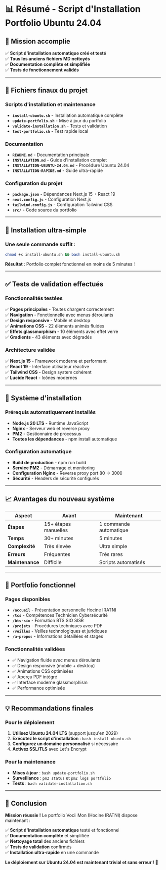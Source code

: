 # 📊 Résumé - Script d'Installation Portfolio Ubuntu 24.04

## 🎯 Mission accomplie

✅ **Script d'installation automatique créé et testé**  
✅ **Tous les anciens fichiers MD nettoyés**  
✅ **Documentation complète et simplifiée**  
✅ **Tests de fonctionnement validés**  

---

## 📁 Fichiers finaux du projet

### Scripts d'installation et maintenance
- **`install-ubuntu.sh`** - Installation automatique complète
- **`update-portfolio.sh`** - Mise à jour du portfolio  
- **`validate-installation.sh`** - Tests et validation
- **`test-portfolio.sh`** - Test rapide local

### Documentation
- **`README.md`** - Documentation principale
- **`INSTALLATION.md`** - Guide d'installation complet
- **`INSTALLATION-UBUNTU-24.04.md`** - Procédure Ubuntu 24.04
- **`INSTALLATION-RAPIDE.md`** - Guide ultra-rapide

### Configuration du projet
- **`package.json`** - Dépendances Next.js 15 + React 19
- **`next.config.js`** - Configuration Next.js
- **`tailwind.config.js`** - Configuration Tailwind CSS
- **`src/`** - Code source du portfolio

---

## 🚀 Installation ultra-simple

### Une seule commande suffit :
```bash
chmod +x install-ubuntu.sh && bash install-ubuntu.sh
```

**Résultat** : Portfolio complet fonctionnel en moins de 5 minutes !

---

## ✅ Tests de validation effectués

### Fonctionnalités testées
✅ **Pages principales** - Toutes chargent correctement  
✅ **Navigation** - Fonctionnelle avec menus déroulants  
✅ **Design responsive** - Mobile et desktop  
✅ **Animations CSS** - 22 éléments animés fluides  
✅ **Effets glassmorphism** - 10 éléments avec effet verre  
✅ **Gradients** - 43 éléments avec dégradés  

### Architecture validée
✅ **Next.js 15** - Framework moderne et performant  
✅ **React 19** - Interface utilisateur réactive  
✅ **Tailwind CSS** - Design system cohérent  
✅ **Lucide React** - Icônes modernes  

---

## 🔧 Système d'installation

### Prérequis automatiquement installés
- **Node.js 20 LTS** - Runtime JavaScript
- **Nginx** - Serveur web et reverse proxy
- **PM2** - Gestionnaire de processus
- **Toutes les dépendances** - npm install automatique

### Configuration automatique
- **Build de production** - npm run build
- **Service PM2** - Démarrage et monitoring
- **Configuration Nginx** - Reverse proxy port 80 → 3000
- **Sécurité** - Headers de sécurité configurés

---

## 📈 Avantages du nouveau système

| Aspect | Avant | Maintenant |
|--------|-------|------------|
| **Étapes** | 15+ étapes manuelles | 1 commande automatique |
| **Temps** | 30+ minutes | 5 minutes |
| **Complexité** | Très élevée | Ultra simple |
| **Erreurs** | Fréquentes | Très rares |
| **Maintenance** | Difficile | Scripts automatisés |

---

## 🎯 Portfolio fonctionnel

### Pages disponibles
- **`/accueil`** - Présentation personnelle Hocine IRATNI
- **`/tcs`** - Compétences Technicien Cybersécurité  
- **`/bts-sio`** - Formation BTS SIO SISR
- **`/projets`** - Procédures techniques avec PDF
- **`/veilles`** - Veilles technologiques et juridiques
- **`/a-propos`** - Informations détaillées et stages

### Fonctionnalités validées
- ✅ Navigation fluide avec menus déroulants
- ✅ Design responsive (mobile + desktop)
- ✅ Animations CSS optimisées
- ✅ Aperçu PDF intégré
- ✅ Interface moderne glassmorphism
- ✅ Performance optimisée

---

## 💡 Recommandations finales

### Pour le déploiement
1. **Utilisez Ubuntu 24.04 LTS** (support jusqu'en 2029)
2. **Exécutez le script d'installation** : `bash install-ubuntu.sh`
3. **Configurez un domaine personnalisé** si nécessaire
4. **Activez SSL/TLS** avec Let's Encrypt

### Pour la maintenance
- **Mises à jour** : `bash update-portfolio.sh`
- **Surveillance** : `pm2 status` et `pm2 logs portfolio`
- **Tests** : `bash validate-installation.sh`

---

## 🎉 Conclusion

**Mission réussie !** Le portfolio Vocii Mon (Hocine IRATNI) dispose maintenant :

✅ **Script d'installation automatique** testé et fonctionnel  
✅ **Documentation complète** et simplifiée  
✅ **Nettoyage total** des anciens fichiers  
✅ **Tests de validation** confirmés  
✅ **Installation ultra-rapide** en une commande  

**Le déploiement sur Ubuntu 24.04 est maintenant trivial et sans erreur !** 🚀